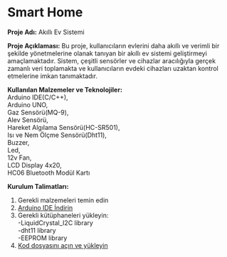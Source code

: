 # Smart Home

**Proje Adı:** Akıllı Ev Sistemi <br>

**Proje Açıklaması:** Bu proje, kullanıcıların evlerini daha akıllı ve verimli bir şekilde yönetmelerine olanak tanıyan bir akıllı ev sistemi geliştirmeyi amaçlamaktadır. Sistem, çeşitli sensörler ve cihazlar aracılığıyla gerçek zamanlı veri toplamakta ve kullanıcıların evdeki cihazları uzaktan kontrol etmelerine imkan tanımaktadır.

**Kullanılan Malzemeler ve Teknolojiler:**<br> Arduino IDE(C/C++),<br> Arduino UNO,<br> Gaz Sensörü(MQ-9),<br> Alev Sensörü,<br> Hareket Algılama Sensörü(HC-SR501), <br>Isı ve Nem Ölçme Sensörü(Dht11), <br>Buzzer, <br>Led, <br>12v Fan, <br>LCD Display 4x20,<br> HC06 Bluetooth Modül Kartı

**Kurulum Talimatları:** <br>
1. Gerekli malzemeleri temin edin<br>
2. [Arduino IDE İndirin](https://www.arduino.cc/en/software) <br>
3. Gerekli kütüphaneleri yükleyin:<br>
     -LiquidCrystal_I2C library<br>
     -dht11 library<br>
     -EEPROM library<br>
5. [Kod dosyasını açın ve yükleyin](https://github.com/Xiast-sw/Akilli-Ev/blob/main/AkilliEv.ino)
